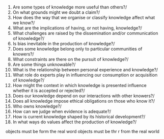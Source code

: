 
1. Are some types of knowledge more useful than others?/
2.  On what grounds might we doubt a claim?/
3.  How does the way that we organise or classify knowledge affect what we know?/
4.  What are the implications of having, or not having, knowledge?/
5.  What challenges are raised by the dissemination and/or communication of knowledge?/
6.  Is bias inevitable in the production of knowledge?/
7.  Does some knowledge belong only to particular communities of knowers?/
8.  What constraints are there on the pursuit of knowledge?/
9.  Are some things unknowable?/
10.  What is the relationship between personal experience and knowledge?/
11.  What role do experts play in influencing our consumption or acquisition of knowledge?/
12.  How might the context in which knowledge is presented influence whether it is accepted or rejected?/
13.  Does our knowledge depend on our interactions with other knowers?/
14.  Does all knowledge impose ethical obligations on those who know it?/
15.  Who owns knowledge?/
16.  How can we judge when evidence is adequate?/
17.  How is current knowledge shaped by its historical development?/
18.  In what ways do values affect the production of knowledge?/

objects must be form the real word  objects must be thr r from the real world